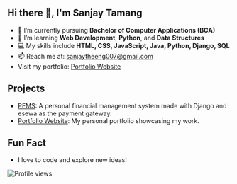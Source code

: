 ## Hi there 👋, I'm Sanjay Tamang
- 🔭 I’m currently pursuing **Bachelor of Computer Applications (BCA)**
- 🌱 I’m learning **Web Development**, **Python**, and **Data Structures**
- 💻 My skills include **HTML, CSS, JavaScript, Java, Python, Django, SQL**
- 📫 Reach me at: sanjaytheeng007@gmail.com
- Visit my portfolio: [Portfolio Website](https://sanjaytamang.vercel.app/)

## Projects
- [PFMS](https://github.com/sanjaytheeng/PFMS): A personal financial management system made with Django and esewa as the payment gateway.
- [Portfolio Website](https://github.com/sanjaytheeng/Portfolio): My personal portfolio showcasing my work.

## Fun Fact
- I love to code and explore new ideas!

![Profile views](https://komarev.com/ghpvc/?username=sanjaytheeng&label=Profile%20views&color=0e75b6&style=flat)

